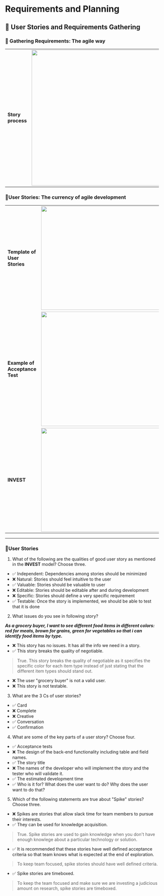 # Requirements and Planning

## 🔹 User Stories and Requirements Gathering

### 🔺 Gathering Requirements: The agile way
|||
|---|---|
|**Story process**|<img src="https://github.com/ElizaLo/Software-Development-Lifecycle/blob/master/Agile%20Software%20Development/Week%202/3C.png" width="606" height="445">|

### 🔺User Stories: The currency of agile development

|||
|---|---|
|**Template of User Stories**|<img src="https://github.com/ElizaLo/Software-Development-Lifecycle/blob/master/Agile%20Software%20Development/Week%202/Template.png" width="570" height="340">|
|**Example of Acceptance Test**|<img src="https://github.com/ElizaLo/Software-Development-Lifecycle/blob/master/Agile%20Software%20Development/Week%202/Example%20of%20Acceptance%20Test.png" width="625" height="375">|
|**INVEST**|<img src="https://github.com/ElizaLo/Software-Development-Lifecycle/blob/master/Agile%20Software%20Development/Week%202/INVEST.png" width="570" height="340">|

--------------

### 🔺User Stories

1. What of the following are the qualities of good user story as mentioned in the **INVEST** model? Choose three.

  - ✅ Independent: Dependencies among stories should be minimized
  - ❌ Natural: Stories should feel intuitive to the user
  - ✅ Valuable: Stories should be valuable to user
  - ❌ Editable: Stories should be editable after and during development
  - ❌ Specific: Stories should define a very specific requirement
  - ✅ Testable: Once the story is implemented, we should be able to test that it is done

2. What issues do you see in following story?

**_As a grocery buyer, I want to see different food items in different colors: red for meats, brown for grains, green for vegetables so that i can identify food items by type._**

  - ❌ This story has no issues. It has all the info we need in a story.
  - ✅ This story breaks the quality of negotiable.
  > True. This story breaks the quality of negotiable as it specifies the specific color for each item type instead of just stating that the different item types should stand out.
  - ❌ The user "grocery buyer" is not a valid user.
  - ❌ This story is not testable.

3. What are the 3 Cs of user stories?

  - ✅ Card
  - ❌ Complete
  - ❌ Creative
  - ✅ Conversation
  - ✅ Confirmation

4. What are some of the key parts of a user story? Choose four.

  - ✅ Acceptance tests
  - ❌ The design of the back-end functionality including table and field names.
  - ✅ The story title
  - ❌ The names of the developer who will implement the story and the tester who will validate it.
  - ✅ The estimated development time
  - ✅ Who is it for? What does the user want to do? Why does the user want to do that?

5. Which of the following statements are true about "Spike" stories? Choose three.

  - ❌ Spikes are stories that allow slack time for team members to pursue their interests.
  - ✅ They can be used for knowledge acquisition.
  > True. Spike stories are used to gain knowledge when you don't have enough knowlege about a particular technology or solution.
  - ✅ It is recommended that these stories have well defined acceptance criteria so that team knows what is expected at the end of exploration.
  > To keep team focused, spike stories should have well defined criteria.
  - ✅ Spike stories are timeboxed.
  > To keep the team focused and make sure we are investing a judicious amount on research, spike stories are timeboxed.



